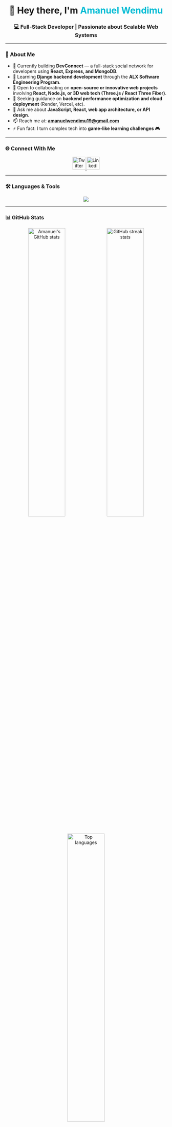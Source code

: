 <!-- Banner -->
<h1 align="center">👋 Hey there, I'm <span style="color:#00bcd4;">Amanuel Wendimu</span></h1>
<h3 align="center">💻 Full-Stack Developer | Passionate about Scalable Web Systems</h3>



---

### 🚀 About Me
- 🔭 Currently building **DevConnect** — a full-stack social network for developers using **React, Express, and MongoDB**.  
- 🌱 Learning **Django backend development** through the **ALX Software Engineering Program**.  
- 👯 Open to collaborating on **open-source or innovative web projects** involving **React, Node.js, or 3D web tech (Three.js / React Three Fiber)**.  
- 🤝 Seeking guidance on **backend performance optimization and cloud deployment** (Render, Vercel, etc).  
- 💬 Ask me about **JavaScript, React, web app architecture, or API design**.  
- 📫 Reach me at: **amanuelwendimu19@gmail.com**  
- ⚡ Fun fact: I turn complex tech into **game-like learning challenges 🎮**

---

### 🌐 Connect With Me
<p align="center">
  <a href="https://twitter.com/amanuelwe55841" target="_blank">
    <img src="https://skillicons.dev/icons?i=twitter" alt="Twitter" height="40"/>
  </a>
  <a href="https://www.linkedin.com/in/amanuel-wendimu-824a04374/" target="_blank">
    <img src="https://skillicons.dev/icons?i=linkedin" alt="LinkedIn" height="40"/>
  </a>
</p>

---

### 🛠️ Languages & Tools
<p align="center">
  <img src="https://skillicons.dev/icons?i=html,css,javascript,react,nodejs,express,mongodb,python,cpp,git,linux,figma,postman,mysql" />
</p>

---

### 📊 GitHub Stats
<p align="center">
  <img src="https://github-readme-stats.vercel.app/api?username=amanuel-2&show_icons=true&theme=tokyonight&hide_border=true" alt="Amanuel's GitHub stats" width="48%"/>
  <img src="https://github-readme-streak-stats.herokuapp.com/?user=amanuel-2&theme=tokyonight&hide_border=true" alt="GitHub streak stats" width="48%"/>
</p>

<p align="center">
  <img src="https://github-readme-stats.vercel.app/api/top-langs/?username=amanuel-2&layout=compact&theme=tokyonight&hide_border=true" alt="Top languages" width="48%"/>
</p>

---

### ✨ “Code. Learn. Build. Repeat.”  
<p align="center">
  <img src="https://media.giphy.com/media/qgQUggAC3Pfv687qPC/giphy.gif" width="300"/>
</p>
